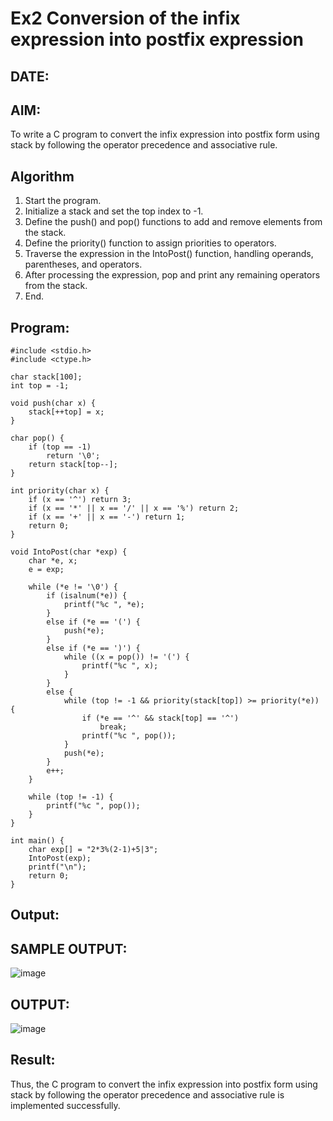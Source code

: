 # Ex2 Conversion of the infix expression into postfix expression
## DATE:
## AIM:
To write a C program to convert the infix expression into postfix form using stack by following the operator precedence and associative rule.

## Algorithm
1. Start the program. 
2. Initialize a stack and set the top index to -1. 
3. Define the push() and pop() functions to add and remove elements from the stack. 
4. Define the priority() function to assign priorities to operators. 
5. Traverse the expression in the IntoPost() function, handling operands, parentheses, and 
operators. 
6. After processing the expression, pop and print any remaining operators from the stack. 
7. End.

## Program:
```
#include <stdio.h>
#include <ctype.h>

char stack[100];
int top = -1;

void push(char x) {
    stack[++top] = x;
}

char pop() {
    if (top == -1)
        return '\0'; 
    return stack[top--];
}

int priority(char x) {
    if (x == '^') return 3;  
    if (x == '*' || x == '/' || x == '%') return 2; 
    if (x == '+' || x == '-') return 1;
    return 0;
}

void IntoPost(char *exp) {
    char *e, x;
    e = exp;

    while (*e != '\0') {
        if (isalnum(*e)) {
            printf("%c ", *e);
        } 
        else if (*e == '(') {
            push(*e);
        } 
        else if (*e == ')') {
            while ((x = pop()) != '(') {
                printf("%c ", x);
            }
        } 
        else { 
            while (top != -1 && priority(stack[top]) >= priority(*e)) {
                if (*e == '^' && stack[top] == '^') 
                    break;
                printf("%c ", pop());
            }
            push(*e);
        }
        e++;
    }

    while (top != -1) {
        printf("%c ", pop());
    }
}

int main() {
    char exp[] = "2*3%(2-1)+5|3";
    IntoPost(exp);
    printf("\n");
    return 0;
}

```

## Output:

## SAMPLE OUTPUT:
![image](https://github.com/user-attachments/assets/8f95471e-9a92-4e6f-b747-1e1e30495064)

## OUTPUT:

![image](https://github.com/user-attachments/assets/f6ffd100-9cf3-4a81-8b16-b55ea68d7c46)

## Result:
Thus, the C program to convert the infix expression into postfix form using stack by following the operator precedence and associative rule is implemented successfully.
